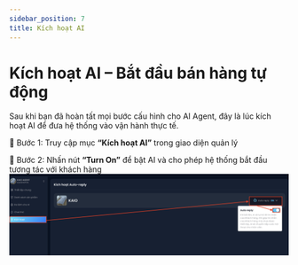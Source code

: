 ```yaml
---
sidebar_position: 7
title: Kích hoạt AI
---
```

# Kích hoạt AI – Bắt đầu bán hàng tự động
Sau khi bạn đã hoàn tất mọi bước cấu hình cho AI Agent, đây là lúc kích hoạt AI để đưa hệ thống vào vận hành thực tế.

🔹 Bước 1: Truy cập mục **“Kích hoạt AI”** trong giao diện quản lý

🔹 Bước 2: Nhấn nút **“Turn On”** để bật AI và cho phép hệ thống bắt đầu tương tác với khách hàng
![image](6.6.png)